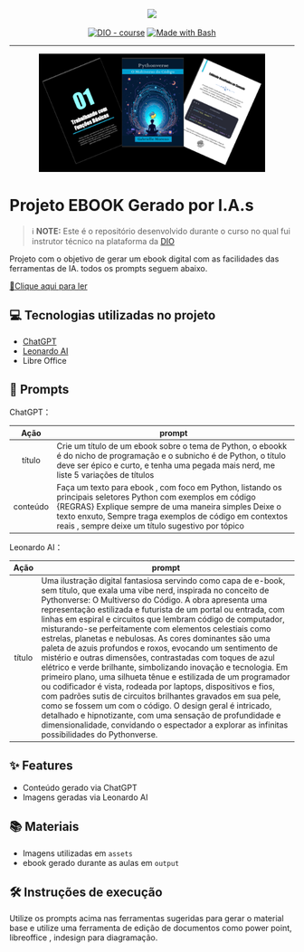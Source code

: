 <p align="center">
    <img width="100" src=".github/assets/banner.png">
</p>


<p align="center">
<a href="https://dio.me/"><img src="https://img.shields.io/badge/DIO-Course-28DA77?logo=youtube" alt="DIO - course"></a>
<a href="https://www.gnu.org/software/bash/" title="Go to Bash homepage"><img src="https://img.shields.io/badge/Prompt-Project-blue?logo=gnu-bash&amp;logoColor=white" alt="Made with Bash"></a></p>

-------


<p align="center">
<img 
    src="./assets/cover.png"
    width="400"  
/>
</p>

# Projeto EBOOK Gerado por I.A.s


 > ℹ️ **NOTE:** Este é o repositório desenvolvido durante o curso no qual fui instrutor técnico na plataforma da [DIO](https://dio.me)

Projeto com o objetivo de gerar um ebook digital com as facilidades das ferramentas de IA. todos os prompts
seguem abaixo.

<a href="https://github.com/Gabiomore/prompts-recipe-to-create-a-ebook/blob/main/output/Ebook-Pythonverse.pdf" title="View PDF now"> 📕Clique aqui para ler</a>

## 💻 Tecnologias utilizadas no projeto

- [ChatGPT](https://chat.openai.com/) 
- [Leonardo AI](https://leonardo.ai)
- Libre Office

## 🧠 Prompts


ChatGPT：

|   Ação   | prompt                                                                                                                                                                                                                                                                         |
| :------: | ------------------------------------------------------------------------------------------------------------------------------------------------------------------------------------------------------------------------------------------------------------------------------ |
|  título  | Crie um título de um ebook sobre o tema de Python, o ebookk é do nicho de programação e o subnicho é de Python, o título deve ser épico e curto, e tenha uma pegada mais nerd, me liste 5 variações de títulos                                                        |
| conteúdo | Faça um texto para ebook , com foco em Python, listando os principais seletores Python com exemplos em código {REGRAS} Explique sempre de uma maneira simples Deixe o texto enxuto, Sempre traga exemplos de código em contextos reais , sempre deixe um título sugestivo por tópico |


Leonardo AI：

|  Ação  | prompt                                                                                 |
| :----: | -------------------------------------------------------------------------------------- |
| título | Uma ilustração digital fantasiosa servindo como capa de e-book, sem título, que exala uma vibe nerd, inspirada no conceito de Pythonverse: O Multiverso do Código. A obra apresenta uma representação estilizada e futurista de um portal ou entrada, com linhas em espiral e circuitos que lembram código de computador, misturando-se perfeitamente com elementos celestiais como estrelas, planetas e nebulosas. As cores dominantes são uma paleta de azuis profundos e roxos, evocando um sentimento de mistério e outras dimensões, contrastadas com toques de azul elétrico e verde brilhante, simbolizando inovação e tecnologia. Em primeiro plano, uma silhueta tênue e estilizada de um programador ou codificador é vista, rodeada por laptops, dispositivos e fios, com padrões sutis de circuitos brilhantes gravados em sua pele, como se fossem um com o código. O design geral é intricado, detalhado e hipnotizante, com uma sensação de profundidade e dimensionalidade, convidando o espectador a explorar as infinitas possibilidades do Pythonverse. |

## ✨ Features

- Conteúdo gerado via ChatGPT
- Imagens geradas via Leonardo AI

## 📚 Materiais

- Imagens utilizadas em `assets`
- ebook gerado durante as aulas em `output`

## 🛠️ Instruções de execução

Utilize os prompts acima nas ferramentas sugeridas para gerar o material base e utilize uma ferramenta de edição de documentos como power point, libreoffice , indesign para diagramação.

